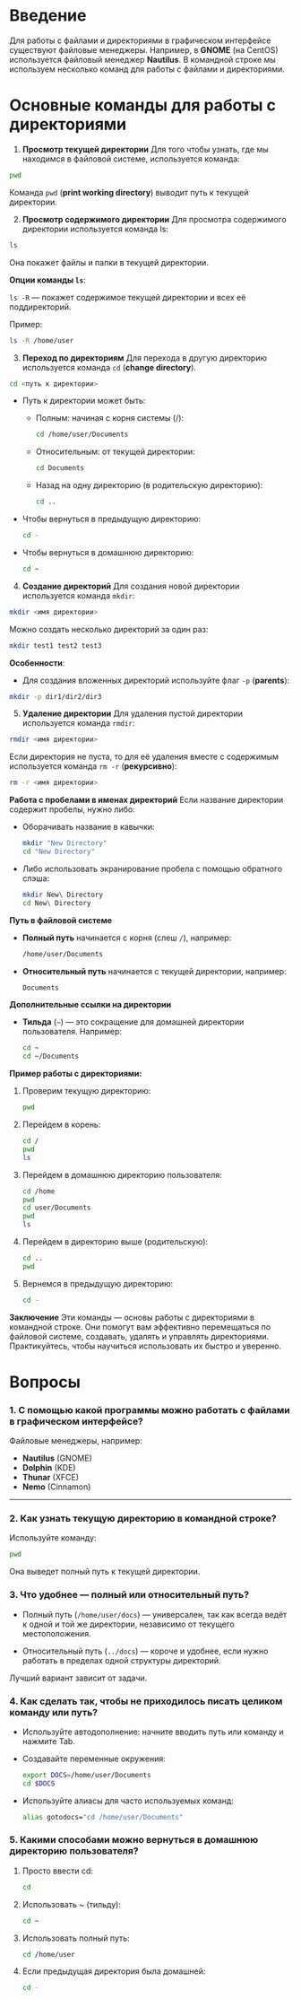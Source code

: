 # Введение
Для работы с файлами и директориями в графическом интерфейсе существуют файловые менеджеры. Например, в **GNOME** (на CentOS) используется файловый менеджер **Nautilus**. В командной строке мы используем несколько команд для работы с файлами и директориями.

# Основные команды для работы с директориями
1. **Просмотр текущей директории**
Для того чтобы узнать, где мы находимся в файловой системе, используется команда:

```bash
pwd
```

Команда `pwd` (**print working directory**) выводит путь к текущей директории.

2. **Просмотр содержимого директории**
Для просмотра содержимого директории используется команда ls:

```bash
ls
```

Она покажет файлы и папки в текущей директории.

**Опции команды `ls`**:

`ls -R` — покажет содержимое текущей директории и всех её поддиректорий.

Пример:

```bash
ls -R /home/user
```

3. **Переход по директориям**
Для перехода в другую директорию используется команда `cd` (**change directory**).

```bash
cd <путь к директории>
```

* Путь к директории может быть:
    * Полным: начиная с корня системы (/):

        ```bash
        cd /home/user/Documents
        ```

    * Относительным: от текущей директории:

        ```bash
        cd Documents
        ```

    * Назад на одну директорию (в родительскую директорию):

        ```bash
        cd ..
        ```
* Чтобы вернуться в предыдущую директорию:

    ```bash
    cd -
    ```

* Чтобы вернуться в домашнюю директорию:

    ```bash
    cd ~
    ```

4. **Создание директорий**
Для создания новой директории используется команда `mkdir`:

```bash
mkdir <имя директории>
```

Можно создать несколько директорий за один раз:

```bash
mkdir test1 test2 test3
```

**Особенности**:

* Для создания вложенных директорий используйте флаг `-p` (**parents**):

```bash
mkdir -p dir1/dir2/dir3
```

5. **Удаление директории**
Для удаления пустой директории используется команда `rmdir`:

```bash
rmdir <имя директории>
```

Если директория не пуста, то для её удаления вместе с содержимым используется команда `rm -r` (**рекурсивно**):

```bash
rm -r <имя директории>
```

**Работа с пробелами в именах директорий**
Если название директории содержит пробелы, нужно либо:

* Оборачивать название в кавычки:

    ```bash
    mkdir "New Directory"
    cd "New Directory"
    ```
* Либо использовать экранирование пробела с помощью обратного слэша:

    ```bash
    mkdir New\ Directory
    cd New\ Directory
    ```

**Путь в файловой системе**
* **Полный путь** начинается с корня (слеш `/`), например:

    ```bash
    /home/user/Documents
    ```

* **Относительный путь** начинается с текущей директории, например:

    ```bash
    Documents
    ```

**Дополнительные ссылки на директории**
* **Тильда** (`~`) — это сокращение для домашней директории пользователя. Например:

    ```bash
    cd ~
    cd ~/Documents
    ```

**Пример работы с директориями:**
1. Проверим текущую директорию:

    ```bash
    pwd
    ```

2. Перейдем в корень:

    ```bash
    cd /
    pwd
    ls
    ```

3. Перейдем в домашнюю директорию пользователя:

    ```bash
    cd /home
    pwd
    cd user/Documents
    pwd
    ls
    ```

4. Перейдем в директорию выше (родительскую):

    ```bash
    cd ..
    pwd
    ```

5. Вернемся в предыдущую директорию:

    ```bash
    cd -
    ```

**Заключение**
Эти команды — основы работы с директориями в командной строке. Они помогут вам эффективно перемещаться по файловой системе, создавать, удалять и управлять директориями. Практикуйтесь, чтобы научиться использовать их быстро и уверенно.

# Вопросы  

### 1. С помощью какой программы можно работать с файлами в графическом интерфейсе?  
Файловые менеджеры, например:  
- **Nautilus** (GNOME)  
- **Dolphin** (KDE)  
- **Thunar** (XFCE)  
- **Nemo** (Cinnamon)  

---

### 2. Как узнать текущую директорию в командной строке?  
Используйте команду:  
```bash
pwd
```

Она выведет полный путь к текущей директории.

### 3. Что удобнее — полный или относительный путь?
* Полный путь (`/home/user/docs`) — универсален, так как всегда ведёт к одной и той же директории, независимо от текущего местоположения.

* Относительный путь (`../docs`) — короче и удобнее, если нужно работать в пределах одной структуры директорий.

Лучший вариант зависит от задачи.

### 4. Как сделать так, чтобы не приходилось писать целиком команду или путь?
* Используйте автодополнение: начните вводить путь или команду и нажмите Tab.

* Создавайте переменные окружения:

    ```bash
    export DOCS=/home/user/Documents
    cd $DOCS
    ```
* Используйте алиасы для часто используемых команд:

    ```bash
    alias gotodocs="cd /home/user/Documents"
    ```

### 5. Какими способами можно вернуться в домашнюю директорию пользователя?
1. Просто ввести cd:

    ```bash
    cd
    ```

2. Использовать ~ (тильду):

    ```bash
    cd ~
    ```

3. Использовать полный путь:

    ```bash
    cd /home/user
    ```

4. Если предыдущая директория была домашней:

    ```bash
    cd -
    ```